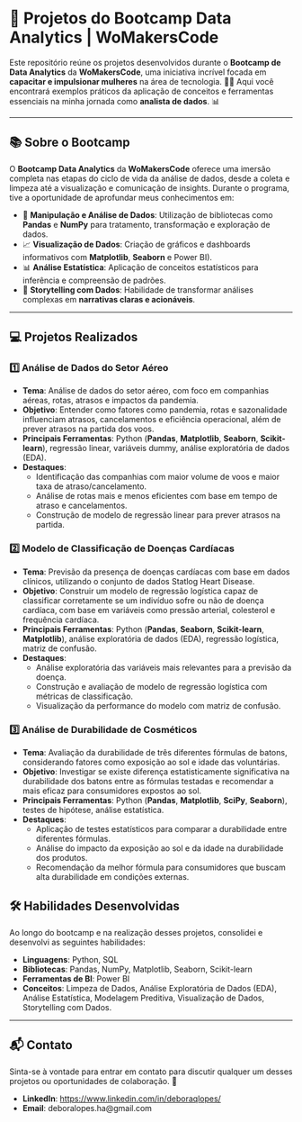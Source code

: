 <h1>🚀 <strong>Projetos do Bootcamp Data Analytics | WoMakersCode</strong></h1>

<p>Este repositório reúne os projetos desenvolvidos durante o <strong>Bootcamp de Data Analytics</strong> da <strong>WoMakersCode</strong>, uma iniciativa incrível focada em <strong>capacitar e impulsionar mulheres</strong> na área de tecnologia. 💪✨ Aqui você encontrará exemplos práticos da aplicação de conceitos e ferramentas essenciais na minha jornada como <strong>analista de dados</strong>. 📊</p>

<hr>

<h2>📚 <strong>Sobre o Bootcamp</strong></h2>

<p>O <strong>Bootcamp Data Analytics</strong> da <strong>WoMakersCode</strong> oferece uma imersão completa nas etapas do ciclo de vida da análise de dados, desde a coleta e limpeza até a visualização e comunicação de insights. Durante o programa, tive a oportunidade de aprofundar meus conhecimentos em:</p>

<ul>
  <li>🎲 <strong>Manipulação e Análise de Dados</strong>: Utilização de bibliotecas como <strong>Pandas</strong> e <strong>NumPy</strong> para tratamento, transformação e exploração de dados.</li>
  <li>📈 <strong>Visualização de Dados</strong>: Criação de gráficos e dashboards informativos com <strong>Matplotlib</strong>, <strong>Seaborn</strong> e Power BI).</li>
  <li>📊 <strong>Análise Estatística</strong>: Aplicação de conceitos estatísticos para inferência e compreensão de padrões.</li>
  <li>📝 <strong>Storytelling com Dados</strong>: Habilidade de transformar análises complexas em <strong>narrativas claras e acionáveis</strong>.</li>
</ul>

<hr>

<h2>💻 <strong>Projetos Realizados</strong></h2>

<h3>1️⃣ <strong>Análise de Dados do Setor Aéreo</strong></h3>
<ul>
  <li><strong>Tema</strong>: Análise de dados do setor aéreo, com foco em companhias aéreas, rotas, atrasos e impactos da pandemia.</li>
  <li><strong>Objetivo</strong>: Entender como fatores como pandemia, rotas e sazonalidade influenciam atrasos, cancelamentos e eficiência operacional, além de prever atrasos na partida dos voos.</li>
  <li><strong>Principais Ferramentas</strong>: Python (<strong>Pandas</strong>, <strong>Matplotlib</strong>, <strong>Seaborn</strong>, <strong>Scikit-learn</strong>), regressão linear, variáveis dummy, análise exploratória de dados (EDA).</li>
  <li><strong>Destaques</strong>: 
    <ul>
      <li>Identificação das companhias com maior volume de voos e maior taxa de atraso/cancelamento.</li>
      <li>Análise de rotas mais e menos eficientes com base em tempo de atraso e cancelamentos.</li>
      <li>Construção de modelo de regressão linear para prever atrasos na partida.</li>
    </ul>
  </li>
</ul>

<h3>2️⃣ <strong>Modelo de Classificação de Doenças Cardíacas</strong></h3>
 <ul>
  <li><strong>Tema</strong>: Previsão da presença de doenças cardíacas com base em dados clínicos, utilizando o conjunto de dados Statlog Heart Disease.</li>
  <li><strong>Objetivo</strong>: Construir um modelo de regressão logística capaz de classificar corretamente se um indivíduo sofre ou não de doença cardíaca, com base em variáveis como pressão arterial, colesterol e frequência cardíaca.</li>
  <li><strong>Principais Ferramentas</strong>: Python (<strong>Pandas</strong>, <strong>Seaborn</strong>, <strong>Scikit-learn</strong>, <strong>Matplotlib</strong>), análise exploratória de dados (EDA), regressão logística, matriz de confusão.</li>
  <li><strong>Destaques</strong>: 
    <ul>
      <li>Análise exploratória das variáveis mais relevantes para a previsão da doença.</li>
      <li>Construção e avaliação de modelo de regressão logística com métricas de classificação.</li>
      <li>Visualização da performance do modelo com matriz de confusão.</li>
    </ul>
  </li>
</ul>

<h3>3️⃣ <strong>Análise de Durabilidade de Cosméticos</strong></h3>
<ul>
  <li><strong>Tema</strong>: Avaliação da durabilidade de três diferentes fórmulas de batons, considerando fatores como exposição ao sol e idade das voluntárias.</li>
  <li><strong>Objetivo</strong>: Investigar se existe diferença estatisticamente significativa na durabilidade dos batons entre as fórmulas testadas e recomendar a mais eficaz para consumidores expostos ao sol.</li>
  <li><strong>Principais Ferramentas</strong>: Python (<strong>Pandas</strong>, <strong>Matplotlib</strong>, <strong>SciPy</strong>, <strong>Seaborn</strong>), testes de hipótese, análise estatística.</li>
  <li><strong>Destaques</strong>: 
    <ul>
      <li>Aplicação de testes estatísticos para comparar a durabilidade entre diferentes fórmulas.</li>
      <li>Análise do impacto da exposição ao sol e da idade na durabilidade dos produtos.</li>
      <li>Recomendação da melhor fórmula para consumidores que buscam alta durabilidade em condições externas.</li>
    </ul>
  </li>
</ul>

<h2>🛠️ <strong>Habilidades Desenvolvidas</strong></h2>

<p>Ao longo do bootcamp e na realização desses projetos, consolidei e desenvolvi as seguintes habilidades:</p>

<ul>
  <li><strong>Linguagens</strong>: Python, SQL</li>
  <li><strong>Bibliotecas</strong>: Pandas, NumPy, Matplotlib, Seaborn, Scikit-learn</li>
  <li><strong>Ferramentas de BI</strong>: Power BI</li>
  <li><strong>Conceitos</strong>: Limpeza de Dados, Análise Exploratória de Dados (EDA), Análise Estatística, Modelagem Preditiva, Visualização de Dados, Storytelling com Dados.</li>
</ul>

<hr>

<h2>📬 <strong>Contato</strong></h2>

<p>Sinta-se à vontade para entrar em contato para discutir qualquer um desses projetos ou oportunidades de colaboração. 🤝</p>

<ul>
  <li><strong>LinkedIn</strong>: <a href="#">https://www.linkedin.com/in/deboraqlopes/</a></li>
  <li><strong>Email</strong>: deboralopes.ha@gmail.com</li>
</ul>
